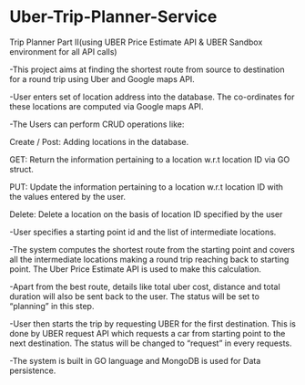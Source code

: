 # Uber-Trip-Planner-Service
Trip Planner Part II(using UBER Price Estimate API &amp; UBER Sandbox environment for all API calls)

-This project aims at finding the shortest route from source to destination for a round trip using Uber and Google maps API. 

-User enters set of location address into the database. The co-ordinates for these locations are computed via Google maps API. 

-The Users can perform CRUD operations like: 

Create / Post: Adding locations in the database.

GET: Return the information pertaining to a location w.r.t location ID via GO struct.

PUT: Update the information pertaining to a location w.r.t location ID with the values entered by the user.

Delete: Delete a location on the basis of location ID specified by the user

-User specifies a starting point id and the list of intermediate locations.

-The system computes the shortest route from the starting point and covers all the intermediate locations making a round trip reaching back to starting point. The Uber Price Estimate API is used to make this calculation. 

-Apart from the best route, details like total uber cost, distance and total duration will also be sent back to the user. The status will be set to “planning” in this step.

-User then starts the trip by requesting UBER for the first destination. This is done by UBER request API which requests a car from starting point to the next destination. The status will be changed to “request” in every requests.

-The system is built in GO language and MongoDB is used for Data persistence.

